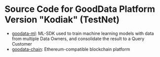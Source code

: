 
# Source Code for GoodData Platform Version "Kodiak" (TestNet)
* [goodata-ml](goodata-ml): ML-SDK used to train machine learning models with data from multiple Data Owners, and consolidate the result to a Query Customer
* [goodata-chain](goodata-chain): Ethereum-compatible blockchain platform

